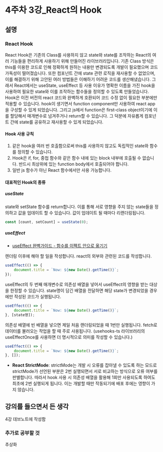 # 4주차 3강_React의 Hook

## 설명

### React Hook

React Hook은 기존의 Class를 사용하지 않고 state와 state를 조작하는 React의 여러 기능들을 편리하게 사용하기 위해 만들어진 라이브러리입니다. 기존 Class 방식은 this를 이용한 코드로 인해 정확하게 원하는 내용만 변경되도록 개발이 필요했으며 코드 가독성이 떨어졌습니다. 또한 컴포넌트 간에 state 관련 로직을 재사용할 수 없었으며, 이를 해결하기 위해 고안된 여러 방법들은 이해하기 어려운 코드를 생산해냈습니다. 그래서 React에서는 useState, useEffect 등 사용 이유가 명확한 이름을 가진 hook을 사용하여 필요한 state와 이를 조작하는 함수들을 정의할 수 있도록 만들었습니다. Hook은 이전 버전의 react 코드와 완벽하게 호환되어 코드 수정 없이 필요한 부분에만 적용할 수 있습니다.
hook이 생기면서 function component만 사용하여 react app을 구성할 수 있게 되었습니다. 그리고 js에서 function은 first-class object이기에 이를 할당해서 매개변수로 넘겨주거나 return할 수 있습니다. 그 덕분에 자유롭게 컴포넌트 간에 state를 공유하고 재사용할 수 있게 되었습니다.

#### Hook 사용 규칙

1. 같은 hook을 여러 번 호출함으로써 this를 사용하지 않고도 독립적인 state와 함수를 정의할 수 있습니다.
2. Hook은 if, for, 중첩 함수와 같은 함수 내에 있는 block 내부에 호출될 수 없습니다. 반드시 최상위에 있는 function body에서 호출되어야 합니다.
3. 일반 js 함수가 아닌 React 함수에서만 사용 가능합니다.

#### 대표적인 Hook의 종류

##### useState

state와 setState 함수를 return합니다. 이를 통해 서로 영향을 주지 않는 state들을 정의하고 값을 업데이트 할 수 있습니다. 값이 업데이트 될 때마다 리랜더링됩니다.

```jsx
const [count, setCount] = useState(0);
```

##### useEffect

- [useEffect 완벽가이드 - 함수를 이펙트 안으로 옮기기](https://overreacted.io/ko/a-complete-guide-to-useeffect/#%ED%95%A8%EC%88%98%EB%A5%BC-%EC%9D%B4%ED%8E%99%ED%8A%B8-%EC%95%88%EC%9C%BC%EB%A1%9C-%EC%98%AE%EA%B8%B0%EA%B8%B0)

렌더링 이후에 해야 할 일을 작성합니다. react의 외부와 관련된 코드를 작성합니다.

```jsx
useEffect(() => {
	document.title = `Now: ${new Date().getTime()}`;
});
```

useEffect의 두 번째 매개변수로 의존성 배열을 넣어서 useEffect의 영향을 받는 대상을 한정할 수 있습니다. state명이 담긴 배열을 전달하면 해당 state가 변경되었을 경우에만 작성된 코드가 실행됩니다.

```jsx
useEffect(() => {
	document.title = `Now: ${new Date().getTime()}`;
}, [state명]);
```

의존성 배열에 빈 배열을 넣으면 제일 처음 랜더링되었을 때 1번만 실행됩니다. fetch로 데이터를 불러오는 작업을 할 때 주로 사용됩니다. (usehooks-ts 라이브러리의 useEffectOnce를 사용하면 더 명시적으로 의미를 작성할 수 있습니다.)

```jsx
useEffect(() => {
	document.title = `Now: ${new Date().getTime()}`;
}, []);
```

- **React StrictMode**: strictMode는 개발 시 오류를 잡아낼 수 있도록 하는 모드로 strictMode가 선언된 부분은 2번 실행되면서 서로 비교하는 방식으로 오류 여부를 판별합니다. 따라서 hook 사용 시 의존성 배열을 활용해 1회만 사용되도록 하여도 최초에 2번 실행되게 됩니다. 이는 개발할 때만 작동되기에 배포 후에는 영향이 가지 않습니다.

## 강의를 들으면서 든 생각

4강 데브노트에 작성함

### 추가로 공부할 것

추상화
